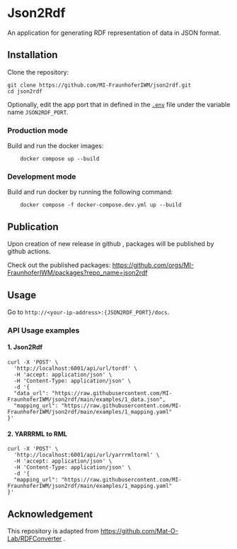 # Json2Rdf

An application for generating RDF representation of data in JSON format.

## Installation

Clone the repository:
```
git clone https://github.com/MI-FraunhoferIWM/json2rdf.git
cd json2rdf
```

Optionally, edit the app port that in defined in the [`.env`](./.env) file under the variable name `JSON2RDF_PORT`.


### Production mode

Build and run the docker images:
```
    docker compose up --build
```

### Development mode

Build and run docker by running the following command:

```
    docker compose -f docker-compose.dev.yml up --build
```

## Publication

Upon creation of new release in github , packages will be published by github actions.

Check out the published packages: 
https://github.com/orgs/MI-FraunhoferIWM/packages?repo_name=json2rdf


## Usage

Go to `http://<your-ip-address>:{JSON2RDF_PORT}/docs`.

### API Usage examples

#### 1. Json2Rdf

```
curl -X 'POST' \
  'http://localhost:6001/api/url/tordf' \
  -H 'accept: application/json' \
  -H 'Content-Type: application/json' \
  -d '{
  "data_url": "https://raw.githubusercontent.com/MI-FraunhoferIWM/json2rdf/main/examples/1_data.json",
  "mapping_url": "https://raw.githubusercontent.com/MI-FraunhoferIWM/json2rdf/main/examples/1_mapping.yaml"
}'
```

#### 2. YARRRML to RML

```
curl -X 'POST' \
  'http://localhost:6001/api/url/yarrrmltorml' \
  -H 'accept: application/json' \
  -H 'Content-Type: application/json' \
  -d '{
  "mapping_url": "https://raw.githubusercontent.com/MI-FraunhoferIWM/json2rdf/main/examples/1_mapping.yaml"
}'
```

## Acknowledgement

This repository is adapted from https://github.com/Mat-O-Lab/RDFConverter .
